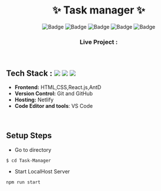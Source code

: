 <h1 align="center">
       ✨  Task manager ✨
</h1>

<div align="center">

![Badge](https://img.shields.io/badge/Tech_Stack-HTML-blue) ![Badge](https://img.shields.io/badge/CSS-orange) ![Badge](https://img.shields.io/badge/AntD-blue) ![Badge](https://img.shields.io/badge/React.js-cyan)
 ![Badge](https://img.shields.io/badge/-JS%20-blue) 
</div>

<h3 align="center">
          Live Project : 
</h3>
<br />

## Tech Stack : <img src="https://img.shields.io/badge/html5%20-%23E34F26.svg?&style=for-the-badge&logo=html5&logoColor=white"/> <img src="https://img.shields.io/badge/css3%20-%231572B6.svg?&style=for-the-badge&logo=css3&logoColor=white"/> <img src="https://img.shields.io/badge/react%20-%2314354C.svg?&style=for-the-badge&logo=react&logoColor=white"/>


- **Frontend:** HTML,CSS,React.js,AntD
- **Version Control:** Git and GitHub
- **Hosting:** Netlify
- **Code Editor and tools**: VS Code

 <br />

## Setup Steps
  
- Go to directory
```
$ cd Task-Manager

```
- Start LocalHost Server
```
npm run start
```
  <br />
  
